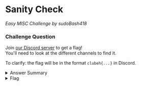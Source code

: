 # Sanity Check

<i>Easy <!-- you'd hope --> MISC Challenge by sudoBash418</i>

### Challenge Question

<!-- this Discord invite doesn't work anymore -->

Join [our Discord server](https://discord.com/invite/zPsVmQ3R) to get a flag!  
You'll need to look at the different channels to find it.

To clarify: the flag will be in the format `clubeh{...}` in Discord.

<details> 
  <summary>Answer Summary</summary>

  <!-- lol why do we even have a writeup for this challenge -->

  1. Go to [our Discord server](https://discord.com/invite/zPsVmQ3R)
  2. Go to the rules channel.
  3. Look at the channel topic at the top of the channel to find the flag.
</details>

<details> 
  <summary>Flag</summary>

  &emsp;**clubeh{s4n1ty_ch3ck_bf2095e4}**

</details>
